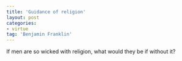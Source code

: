 ```yaml
---
title: 'Guidance of religion'
layout: post
categories:
- virtue
tag: 'Benjamin Franklin'
---
```


If men are so wicked with religion, what would they be if without it?